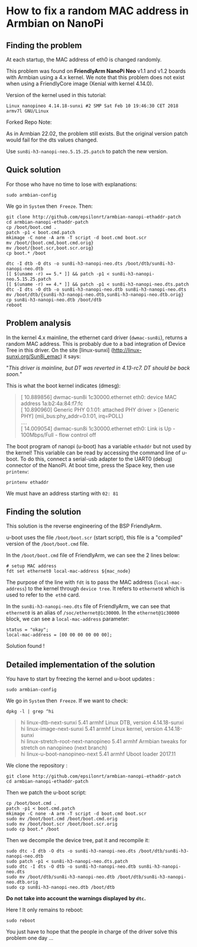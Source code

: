 # How to fix a random MAC address in Armbian on NanoPi

## Finding the problem

At each startup, the MAC address of eth0 is changed randomly.

This problem was found on **FriendlyArm NanoPi Neo** v1.1 and v1.2 boards with Armbian using a 4.x kernel. We note that this problem does not exist when using a FriendlyCore image (Xenial with kernel 4.14.0).

Version of the kernel used in this tutorial:

    Linux nanopineo 4.14.18-sunxi #2 SMP Sat Feb 10 19:46:30 CET 2018 armv7l GNU/Linux

Forked Repo Note:

As in Armbian 22.02, the problem still exists. But the original version patch would fail for the dts values changed.

Use `sun8i-h3-nanopi-neo.5.15.25.patch` to patch the new version.

## Quick solution

For those who have no time to lose with explanations:

    sudo armbian-config

We go in `System` then` Freeze`. Then:

    git clone http://github.com/epsilonrt/armbian-nanopi-ethaddr-patch
    cd armbian-nanopi-ethaddr-patch
    cp /boot/boot.cmd .
    patch -p1 < boot.cmd.patch
    mkimage -C none -A arm -T script -d boot.cmd boot.scr
    mv /boot/{boot.cmd,boot.cmd.orig}
    mv /boot/{boot.scr,boot.scr.orig}
    cp boot.* /boot

    dtc -I dtb -O dts -o sun8i-h3-nanopi-neo.dts /boot/dtb/sun8i-h3-nanopi-neo.dtb
    [[ $(uname -r) == 5.* ]] && patch -p1 < sun8i-h3-nanopi-neo.5.15.25.patch
    [[ $(uname -r) == 4.* ]] && patch -p1 < sun8i-h3-nanopi-neo.dts.patch
    dtc -I dts -O dtb -o sun8i-h3-nanopi-neo.dtb sun8i-h3-nanopi-neo.dts
    mv /boot/dtb/{sun8i-h3-nanopi-neo.dtb,sun8i-h3-nanopi-neo.dtb.orig}
    cp sun8i-h3-nanopi-neo.dtb /boot/dtb
    reboot

## Problem analysis

In the kernel 4.x mainline, the ethernet card driver (`dwmac-sun8i`), returns a random MAC address. This is probably due to a bad integration of Device Tree in this driver. On the site [linux-sunxi] (http://linux-sunxi.org/Sun8i_emac) it says:

  "_This driver is mainline, but DT was reverted in 4.13-rc7. DT should be back soon._"

This is what the boot kernel indicates (dmesg):

> [   10.889856] dwmac-sun8i 1c30000.ethernet eth0: device MAC address 1a:b2:4a:84:f7:fc  
> [   10.890960] Generic PHY 0.1:01: attached PHY driver > [Generic PHY] (mii_bus:phy_addr=0.1:01, irq=POLL)  
> ....  
> [   14.009054] dwmac-sun8i 1c30000.ethernet eth0: Link is Up - 100Mbps/Full - flow control off  

The boot program of nanopi (u-boot) has a variable `ethaddr` but not used by the kernel! This variable can be read by accessing the command line of u-boot. To do this, connect a serial-usb adapter to the UART0 (debug) connector of the NanoPi. At boot time, press the Space key, then use `printenv`:

    printenv ethaddr

We must have an address starting with `02: 81`

## Finding the solution

This solution is the reverse engineering of the BSP FriendlyArm.

u-boot uses the file `/boot/boot.scr` (start script), this file
is a "compiled" version of the `/boot/boot.cmd` file.

In the `/boot/boot.cmd` file of FriendlyArm, we can see the 2 lines below:

    # setup MAC address 
    fdt set ethernet0 local-mac-address ${mac_node}

The purpose of the line with `fdt` is to pass the MAC address (`local-mac-address`) to the kernel through `device tree`. It refers to `ethernet0` which is used to refer to the` eth0` card.

In the `sun8i-h3-nanopi-neo.dts` file of FriendlyArm, we can see that `ethernet0` is an alias of `/soc/ethernet@1c30000`. In the `ethernet@1c30000` block, we can see a `local-mac-address` parameter:

    status = "okay";
    local-mac-address = [00 00 00 00 00 00];

Solution found !

## Detailed implementation of the solution

You have to start by freezing the kernel and u-boot updates :

    sudo armbian-config

We go in `System` then` Freeze`. If we want to check:

    dpkg -l | grep ^hi

> hi  linux-dtb-next-sunxi                 5.41                           armhf        Linux DTB, version 4.14.18-sunxi  
> hi  linux-image-next-sunxi               5.41                           armhf        Linux kernel, version 4.14.18-sunxi  
> hi  linux-stretch-root-next-nanopineo    5.41                           armhf        Armbian tweaks for stretch on nanopineo (next branch)  
> hi  linux-u-boot-nanopineo-next          5.41                           armhf        Uboot loader 2017.11  

We clone the repository :

    git clone http://github.com/epsilonrt/armbian-nanopi-ethaddr-patch
    cd armbian-nanopi-ethaddr-patch

Then we patch the u-boot script:

    cp /boot/boot.cmd .
    patch -p1 < boot.cmd.patch
    mkimage -C none -A arm -T script -d boot.cmd boot.scr
    sudo mv /boot/boot.cmd /boot/boot.cmd.orig
    sudo mv /boot/boot.scr /boot/boot.scr.orig
    sudo cp boot.* /boot

Then we decompile the device tree, pat it and recompile it:

    sudo dtc -I dtb -O dts -o sun8i-h3-nanopi-neo.dts /boot/dtb/sun8i-h3-nanopi-neo.dtb
    sudo patch -p1 < sun8i-h3-nanopi-neo.dts.patch
    sudo dtc -I dts -O dtb -o sun8i-h3-nanopi-neo.dtb sun8i-h3-nanopi-neo.dts
    sudo mv /boot/dtb/sun8i-h3-nanopi-neo.dtb /boot/dtb/sun8i-h3-nanopi-neo.dtb.orig
    sudo cp sun8i-h3-nanopi-neo.dtb /boot/dtb

**Do not take into account the warnings displayed by `dtc`.**

Here ! It only remains to reboot:

    sudo reboot

You just have to hope that the people in charge of the driver solve this problem one day ...
